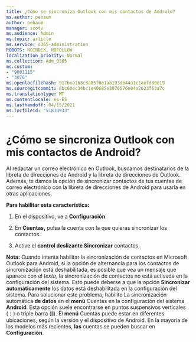 ```yaml
---
title: ¿Cómo se sincroniza Outlook con mis contactos de Android?
ms.author: pebaum
author: pebaum
manager: scotv
ms.audience: Admin
ms.topic: article
ms.service: o365-administration
ROBOTS: NOINDEX, NOFOLLOW
localization_priority: Normal
ms.collection: Adm_O365
ms.custom:
- "9001115"
- "3076"
ms.openlocfilehash: 917bea163c3a85f6e1ab193db44a1e1aefd80e19
ms.sourcegitcommit: 8bc60ec34bc1e40685e3976576e04a2623f63a7c
ms.translationtype: MT
ms.contentlocale: es-ES
ms.lasthandoff: 04/15/2021
ms.locfileid: "51810933"
---
```

# <a name="how-does-outlook-sync-with-my-android-contacts"></a>¿Cómo se sincroniza Outlook con mis contactos de Android?

Al redactar un correo electrónico en Outlook, buscamos destinatarios de la libreta de direcciones de Android y la libreta de direcciones de Outlook. Además, te damos la opción de sincronizar contactos de tus cuentas de correo electrónico con la libreta de direcciones de Android para usarla en otras aplicaciones. 
 
**Para habilitar esta característica:**
 
1. En el dispositivo, ve a **Configuración**.

2. En **Cuentas,** pulsa la cuenta con la que quieras sincronizar los contactos.

3. Active el **control deslizante Sincronizar** contactos.
 
**Nota:** Cuando intenta habilitar la sincronización de contactos en Microsoft  Outlook para Android, si la opción de alternancia para los contactos de sincronización está deshabilitada, es posible que vea un mensaje que aparece con el *texto,* la sincronización de contactos no está activada en la configuración del sistema. Esto puede deberse a que la opción **Sincronizar automáticamente** los datos está deshabilitada en la configuración del sistema. Para solucionar este problema, habilite La sincronización automática  **de datos** en el  **menú** Cuentas en la configuración del sistema  **Android**. Esta opción suele encontrarse en puntos suspensivos verticales (⋮) o triple barra (⫼). El  **menú** Cuentas puede estar en diferentes ubicaciones, según la versión y el dispositivo de Android. En la mayoría de los modelos más recientes, **las** cuentas se pueden buscar en **Configuración**.